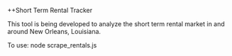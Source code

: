++Short Term Rental Tracker

This tool is being developed to analyze the short term rental market in and around New Orleans, Louisiana. 

To use: node scrape_rentals.js